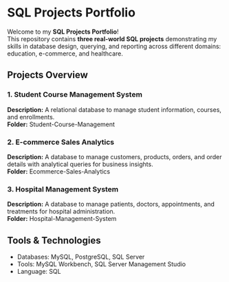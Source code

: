 # SQL Projects Portfolio

Welcome to my **SQL Projects Portfolio**!  
This repository contains **three real-world SQL projects** demonstrating my skills in database design, querying, and reporting across different domains: education, e-commerce, and healthcare.

## Projects Overview

### 1. Student Course Management System
**Description:** A relational database to manage student information, courses, and enrollments.  
**Folder:** Student-Course-Management

### 2. E-commerce Sales Analytics
**Description:** A database to manage customers, products, orders, and order details with analytical queries for business insights.  
**Folder:** Ecommerce-Sales-Analytics

### 3. Hospital Management System
**Description:** A database to manage patients, doctors, appointments, and treatments for hospital administration.  
**Folder:** Hospital-Management-System

## Tools & Technologies
- Databases: MySQL, PostgreSQL, SQL Server  
- Tools: MySQL Workbench,  SQL Server Management Studio  
- Language: SQL
